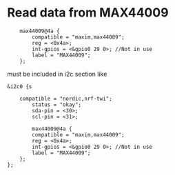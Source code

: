 # Read data from MAX44009

        max44009@4a {
			compatible = "maxim,max44009";
			reg = <0x4a>;
			int-gpios = <&gpio0 29 0>; //Not in use
			label = "MAX44009";
		};

must be included in i2c section like

    &i2c0 {s

        compatible = "nordic,nrf-twi";
            status = "okay";
            sda-pin = <30>;
            scl-pin = <31>;

            max44009@4a {
			compatible = "maxim,max44009";
			reg = <0x4a>;
			int-gpios = <&gpio0 29 0>; //Not in use
			label = "MAX44009";
		};
    }; 
